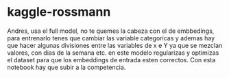 # kaggle-rossmann
Andres, usa el full model, no te quemes la cabeza con el de embbedings, para entrenarlo tenes que cambiar las variable categoricas y ademas hay que hacer 
algunas divisiones entre las variables de x e Y ya que se mezclan valores, con dias de la semana etc. en este modelo regularizas y optimizas el dataset
para que los embeddings de entrada esten correctos. Con esta notebook hay que subir a la competencia.


